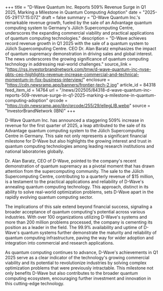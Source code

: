 +++
title = "D-Wave Quantum Inc. Reports 509% Revenue Surge in Q1 2025, Marking a Milestone in Quantum Computing Adoption"
date = "2025-05-29T17:15:07Z"
draft = false
summary = "D-Wave Quantum Inc.'s remarkable revenue growth, fueled by the sale of an Advantage quantum computing system to Germany's Jülich Supercomputing Centre, underscores the expanding commercial viability and practical applications of quantum computing technologies."
description = "D-Wave achieves record revenue growth in Q1 2025 with the sale of a quantum system to Jülich Supercomputing Centre. CEO Dr. Alan Baratz emphasizes the impact of quantum supremacy demonstration in driving sales and global interest. The news underscores the growing significance of quantum computing technology in addressing real-world challenges."
source_link = "https://rss.investorbrandnetwork.com/tmw/d-wave-quantum-inc-nyse-qbts-ceo-highlights-revenue-increase-commercial-and-technical-momentum-in-fox-business-interview/"
enclosure = "https://cdn.newsramp.app/banners/frontier-tech-2.jpg"
article_id = 84318
feed_item_id = 14764
url = "/news/202505/84318-d-wave-quantum-inc-reports-509-revenue-surge-in-q1-2025-marking-a-milestone-in-quantum-computing-adoption"
qrcode = "https://cdn.newsramp.app/ibn/qrcode/255/29/ellegLIB.webp"
source = "InvestorBrandNetwork (IBN)"
+++

<p>D-Wave Quantum Inc. has announced a staggering 509% increase in revenue for the first quarter of 2025, a leap attributed to the sale of its Advantage quantum computing system to the Jülich Supercomputing Centre in Germany. This sale not only represents a significant financial milestone for D-Wave but also highlights the growing interest and trust in quantum computing technologies among leading research institutions and national laboratories globally.</p><p>Dr. Alan Baratz, CEO of D-Wave, pointed to the company's recent demonstration of quantum supremacy as a pivotal moment that has drawn attention from the supercomputing community. The sale to the Jülich Supercomputing Centre, contributing to a quarterly revenue of $15 million, is a testament to the practical applications and reliability of D-Wave's annealing quantum computing technology. This approach, distinct in its ability to solve real-world optimization problems, sets D-Wave apart in the rapidly evolving quantum computing sector.</p><p>The implications of this sale extend beyond financial success, signaling a broader acceptance of quantum computing's potential across various industries. With over 100 organizations utilizing D-Wave's systems and more than 200 million problems processed, the company is cementing its position as a leader in the field. The 99.9% availability and uptime of D-Wave's quantum systems further demonstrate the maturity and reliability of quantum computing infrastructure, paving the way for wider adoption and integration into commercial and research applications.</p><p>As quantum computing continues to advance, D-Wave's achievements in Q1 2025 serve as a clear indicator of the technology's growing commercial viability and its potential to revolutionize industries by solving complex optimization problems that were previously intractable. This milestone not only benefits D-Wave but also contributes to the broader quantum computing ecosystem, encouraging further investment and innovation in this cutting-edge technology.</p>